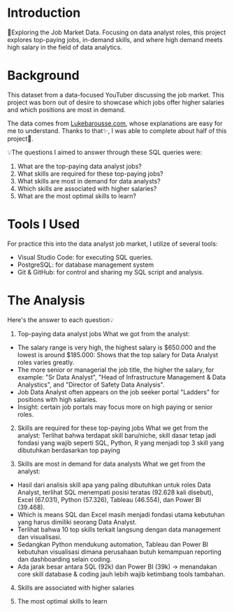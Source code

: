 # Introduction
🎨Exploring the Job Market Data. Focusing on data analyst roles, this project explores top-paying jobs, in-demand skills, and where high demand meets high salary in the field of data analytics.

# Background
This dataset from a data-focused YouTuber discussing the job market. This project was born out of desire to showcase which jobs offer higher salaries and which positions are most in demand.

The data comes from [Lukebarousse.com](https://www.youtube.com/@LukeBarousse), whose explanations are easy for me to understand. Thanks to that✨, I was able to complete about half of this project🎀.

💡The questions I aimed to answer through these SQL queries were:
1. What are the top-paying data analyst jobs?
2. What skills are required for these top-paying jobs?
3. What skills are most in demand for data analysts?
4. Which skills are associated with higher salaries?
5. What are the most optimal skills to learn?

# Tools I Used
For practice this into the data analyst job market, I utilize of several tools:
* Visual Studio Code: for executing SQL queries.
* PostgreSQL: for database management system
* Git & GitHub: for control and sharing my SQL script and analysis.

# The Analysis
Here's the answer to each question💡
1. Top-paying data analyst jobs
What we got from the analyst:
- The salary range is very high, the highest salary is $650.000 and the lowest is around $185.000: Shows that the top salary for Data Analyst roles varies greatly.
- The more senior or managerial the job title, the higher the salary, for example:
"Sr Data Analyst", "Head of Infrastructure Management & Data Analystics", and "Director of Safety Data Analysis".
- Job Data Analyst often appears on the job seeker portal "Ladders" for positions with high salaries.
- Insight: certain job portals may focus more on high paying or senior roles.

2. Skills are required for these top-paying jobs
What we get from the analyst:
Terlihat bahwa terdapat skill baru/niche, skill dasar tetap jadi fondasi yang wajib seperti SQL, Python, R yang menjadi top 3 skill yang dibutuhkan berdasarkan top paying

3. Skills are most in demand for data analysts
What we get from the analyst:
- Hasil dari analisis skill apa yang paling dibutuhkan untuk roles Data Analyst, terlihat SQL menempati posisi teratas (92.628 kali disebut), Excel (67.031), Python (57.326), Tableau (46.554), dan Power BI (39.468).
- Which is means SQL dan Excel masih menjadi fondasi utama kebutuhan yang harus dimiliki seorang Data Analyst.
- Terlihat bahwa 10 top skills terkait langsung dengan data management dan visualisasi.
- Sedangkan Python mendukung automation, Tableau dan Power BI kebutuhan visualisasi dimana perusahaan butuh kemampuan reporting dan dashboarding selain coding.
- Ada jarak besar antara SQL (92k) dan Power BI (39k) → menandakan core skill database & coding jauh lebih wajib ketimbang tools tambahan.

4. Skills are associated with higher salaries

5. The most optimal skills to learn


